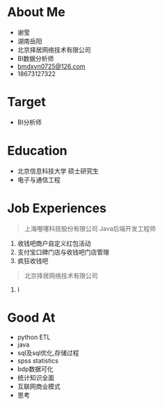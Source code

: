 # About Me

- 谢莹
- 湖南岳阳
- 北京择居网络技术有限公司
- BI数据分析师
- bmdxyn0725@126.com
- 18673127322

# Target

- BI分析师

# Education

- 北京信息科技大学 硕士研究生
- 电子与通信工程

# Job Experiences

> 上海喔噻科技股份有限公司 Java后端开发工程师

1. 收钱吧商户自定义红包活动
2. 支付宝口碑门店与收钱吧门店管理	
3. 疯狂收钱吧

> 北京择居网络技术有限公司

1. I

# Good At

- python ETL
- java 
- sql及sql优化,存储过程
- spss statistics
- bdp数据可化
- 统计知识全面
- 互联网商业模式
- 思考